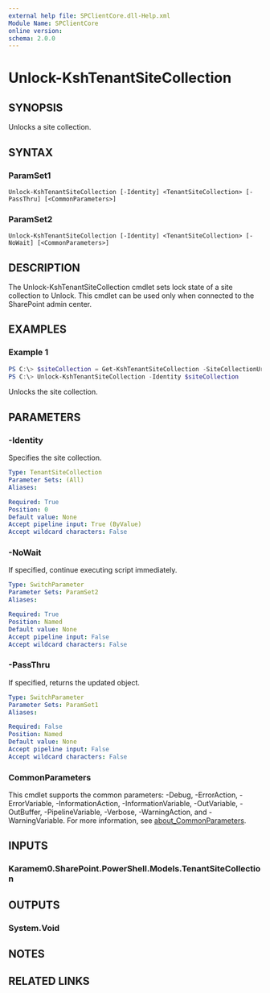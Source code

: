 ```yaml
---
external help file: SPClientCore.dll-Help.xml
Module Name: SPClientCore
online version:
schema: 2.0.0
---
```


# Unlock-KshTenantSiteCollection

## SYNOPSIS
Unlocks a site collection.

## SYNTAX

### ParamSet1
```
Unlock-KshTenantSiteCollection [-Identity] <TenantSiteCollection> [-PassThru] [<CommonParameters>]
```

### ParamSet2
```
Unlock-KshTenantSiteCollection [-Identity] <TenantSiteCollection> [-NoWait] [<CommonParameters>]
```

## DESCRIPTION
The Unlock-KshTenantSiteCollection cmdlet sets lock state of a site collection to Unlock.
This cmdlet can be used only when connected to the SharePoint admin center.

## EXAMPLES

### Example 1
```powershell
PS C:\> $siteCollection = Get-KshTenantSiteCollection -SiteCollectionUrl 'https://example.sharepoint.com/sites/hub'
PS C:\> Unlock-KshTenantSiteCollection -Identity $siteCollection
```

Unlocks the site collection.

## PARAMETERS

### -Identity
Specifies the site collection.

```yaml
Type: TenantSiteCollection
Parameter Sets: (All)
Aliases:

Required: True
Position: 0
Default value: None
Accept pipeline input: True (ByValue)
Accept wildcard characters: False
```

### -NoWait
If specified, continue executing script immediately.

```yaml
Type: SwitchParameter
Parameter Sets: ParamSet2
Aliases:

Required: True
Position: Named
Default value: None
Accept pipeline input: False
Accept wildcard characters: False
```

### -PassThru
If specified, returns the updated object.

```yaml
Type: SwitchParameter
Parameter Sets: ParamSet1
Aliases:

Required: False
Position: Named
Default value: None
Accept pipeline input: False
Accept wildcard characters: False
```

### CommonParameters
This cmdlet supports the common parameters: -Debug, -ErrorAction, -ErrorVariable, -InformationAction, -InformationVariable, -OutVariable, -OutBuffer, -PipelineVariable, -Verbose, -WarningAction, and -WarningVariable. For more information, see [about_CommonParameters](http://go.microsoft.com/fwlink/?LinkID=113216).

## INPUTS

### Karamem0.SharePoint.PowerShell.Models.TenantSiteCollection

## OUTPUTS

### System.Void

## NOTES

## RELATED LINKS
